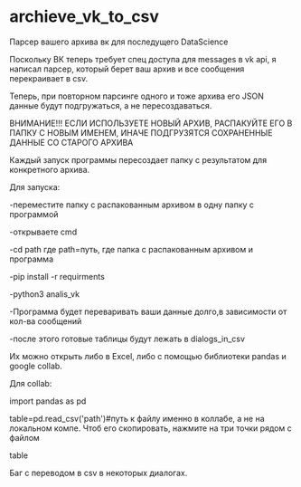 # archieve_vk_to_csv
Парсер вашего архива вк для последущего DataScience

Поскольку ВК теперь требует спец доступа для messages в vk api, я написал парсер, который берет ваш архив и все сообщения перекраивает в csv.

Теперь, при повторном парсинге одного и тоже архива его JSON данные будут подгружаться, а не пересоздаваться.

ВНИМАНИЕ!!! ЕСЛИ ИСПОЛЬЗУЕТЕ НОВЫЙ АРХИВ, РАСПАКУЙТЕ ЕГО В ПАПКУ С НОВЫМ ИМЕНЕМ, ИНАЧЕ ПОДГРУЗЯТСЯ СОХРАНЕННЫЕ ДАННЫЕ СО СТАРОГО АРХИВА

Каждый запуск программы пересоздает папку с результатом для конкретного архива.

Для запуска:

-переместите папку с распакованным архивом в одну папку с программой

-открываете cmd

-cd path где path=путь, где папка с распакованным архивом и программа

-pip install -r requirments

-python3 analis_vk

-Программа будет переваривать ваши данные долго,в зависимости от кол-ва сообщений

-после этого готовые таблицы будут лежать в dialogs_in_csv





Их можно открыть либо в Excel, либо с помощью библиотеки pandas и google collab.

Для collab:

import pandas as pd

table=pd.read_csv('path')#путь к файлу именно в коллабе, а не на локальном компе. Чтоб его скопировать, нажмите на три точки рядом с файлом

table


Баг с переводом в csv в некоторых диалогах.
